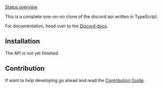 [Status overview](https://github.com/discord-open-source/discord-api/projects/2)

This is a complete one-on-on clone of the discord api written in TypeScript.

For documentation, head over to the [Discord docs](https://discord.dev).

## Installation
The API is not yet finished.

## Contribution
If want to help developing go ahead and read the [Contribution Guide](contribution).